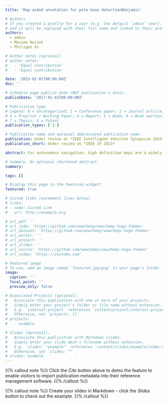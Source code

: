 ```yaml
---
title: 'Map-aided annotation for pole base detectionBenjamin'

# Authors
# If you created a profile for a user (e.g. the default `admin` user), write the username (folder name) here
# and it will be replaced with their full name and linked to their profile.
authors:
  - admin
  - Maxime Noizet
  - Philippe Xu

# Author notes (optional)
# author_notes:
#   - 'Equal contribution'
#   - 'Equal contribution'

date: '2023-02-01T00:00:00Z'
doi: ''

# Schedule page publish date (NOT publication's date).
publishDate: '2017-01-01T00:00:00Z'

# Publication type.
# Legend: 0 = Uncategorized; 1 = Conference paper; 2 = Journal article;
# 3 = Preprint / Working Paper; 4 = Report; 5 = Book; 6 = Book section;
# 7 = Thesis; 8 = Patent
publication_types: ['1']

# Publication name and optional abbreviated publication name.
publication: Under review at *IEEE Intelligent Vehicles Synopsium 2023*
publication_short: Under review at *IEEE IV 2023*

abstract: For autonomous navigation, high definition maps are a widely used source of information. Pole-like features encoded in HD maps such as traffic signs, traffic lights or street lights can be used as landmarks for localization. For this purpose, they first need to be detected by the vehicle using its embedded sensors. While geometric models can be used to process 3D point clouds retrieved by lidar sensors, modern image-based approaches rely on deep neural network and therefore heavily depend on annotated training data. In this paper, a 2D HD map is used to automatically annotate pole-like features in images. In the absence of height information, the map features are represented as pole bases at the ground level. We show how an additional lidar sensor can be used to filter out occluded features and refine the ground projection. We also demonstrate how an object detector can be trained to detect a pole base. To evaluate our methodology, it is first validated with data manually annotated from semantic segmentation and then compared to our own automatically generated annotated data recorded in the city of Compiègne, France.

# Summary. An optional shortened abstract.
summary: 

tags: []

# Display this page in the Featured widget?
featured: true

# Custom links (uncomment lines below)
# links:
# - name: Custom Link
#   url: http://example.org

# url_pdf: ''
# url_code: 'https://github.com/wowchemy/wowchemy-hugo-themes'
# url_dataset: 'https://github.com/wowchemy/wowchemy-hugo-themes'
# url_poster: ''
# url_project: ''
# url_slides: ''
# url_source: 'https://github.com/wowchemy/wowchemy-hugo-themes'
# url_video: 'https://youtube.com'

# Featured image
# To use, add an image named `featured.jpg/png` to your page's folder.
image:
  caption: ''
  focal_point: ''
  preview_only: false

# Associated Projects (optional).
#   Associate this publication with one or more of your projects.
#   Simply enter your project's folder or file name without extension.
#   E.g. `internal-project` references `content/project/internal-project/index.md`.
#   Otherwise, set `projects: []`.
# projects:
#   - example

# Slides (optional).
#   Associate this publication with Markdown slides.
#   Simply enter your slide deck's filename without extension.
#   E.g. `slides: "example"` references `content/slides/example/index.md`.
#   Otherwise, set `slides: ""`.
# slides: example
---
```


{{% callout note %}}
Click the _Cite_ button above to demo the feature to enable visitors to import publication metadata into their reference management software.
{{% /callout %}}

{{% callout note %}}
Create your slides in Markdown - click the _Slides_ button to check out the example.
{{% /callout %}}

<!-- Supplementary notes can be added here, including [code, math, and images](https://wowchemy.com/docs/writing-markdown-latex/). -->
